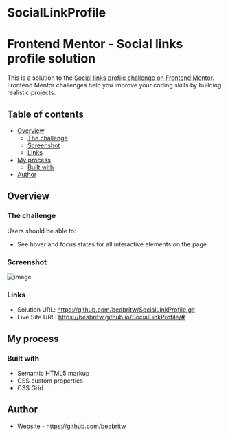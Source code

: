 # SocialLinkProfile

# Frontend Mentor - Social links profile solution

This is a solution to the [Social links profile challenge on Frontend Mentor](https://www.frontendmentor.io/challenges/social-links-profile-UG32l9m6dQ). Frontend Mentor challenges help you improve your coding skills by building realistic projects. 

## Table of contents

- [Overview](#overview)
  - [The challenge](#the-challenge)
  - [Screenshot](#screenshot)
  - [Links](#links)
- [My process](#my-process)
  - [Built with](#built-with)
- [Author](#author)



## Overview

### The challenge

Users should be able to:

- See hover and focus states for all interactive elements on the page



### Screenshot

![image](https://github.com/beabritw/SocialLinkProfile/assets/130067439/282614ba-b3b3-4e95-879d-390c26a98dd2)




### Links

- Solution URL: https://github.com/beabritw/SocialLinkProfile.git
- Live Site URL: https://beabritw.github.io/SocialLinkProfile/#



## My process

### Built with

- Semantic HTML5 markup
- CSS custom properties
- CSS Grid



## Author

- Website - https://github.com/beabritw


